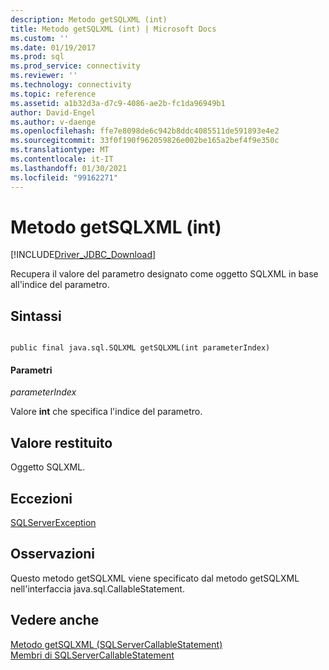 ```yaml
---
description: Metodo getSQLXML (int)
title: Metodo getSQLXML (int) | Microsoft Docs
ms.custom: ''
ms.date: 01/19/2017
ms.prod: sql
ms.prod_service: connectivity
ms.reviewer: ''
ms.technology: connectivity
ms.topic: reference
ms.assetid: a1b32d3a-d7c9-4086-ae2b-fc1da96949b1
author: David-Engel
ms.author: v-daenge
ms.openlocfilehash: ffe7e8098de6c942b8ddc4085511de591893e4e2
ms.sourcegitcommit: 33f0f190f962059826e002be165a2bef4f9e350c
ms.translationtype: MT
ms.contentlocale: it-IT
ms.lasthandoff: 01/30/2021
ms.locfileid: "99162271"
---
```

# <a name="getsqlxml-method-int"></a>Metodo getSQLXML (int)
[!INCLUDE[Driver_JDBC_Download](../../../includes/driver_jdbc_download.md)]

  Recupera il valore del parametro designato come oggetto SQLXML in base all'indice del parametro.  
  
## <a name="syntax"></a>Sintassi  
  
```  
  
public final java.sql.SQLXML getSQLXML(int parameterIndex)  
```  
  
#### <a name="parameters"></a>Parametri  
 *parameterIndex*  
  
 Valore **int** che specifica l'indice del parametro.  
  
## <a name="return-value"></a>Valore restituito  
 Oggetto SQLXML.  
  
## <a name="exceptions"></a>Eccezioni  
 [SQLServerException](../../../connect/jdbc/reference/sqlserverexception-class.md)  
  
## <a name="remarks"></a>Osservazioni  
 Questo metodo getSQLXML viene specificato dal metodo getSQLXML nell'interfaccia java.sql.CallableStatement.  
  
## <a name="see-also"></a>Vedere anche  
 [Metodo getSQLXML &#40;SQLServerCallableStatement&#41;](../../../connect/jdbc/reference/getsqlxml-method-sqlservercallablestatement.md)   
 [Membri di SQLServerCallableStatement](../../../connect/jdbc/reference/sqlservercallablestatement-members.md)  
  
  
